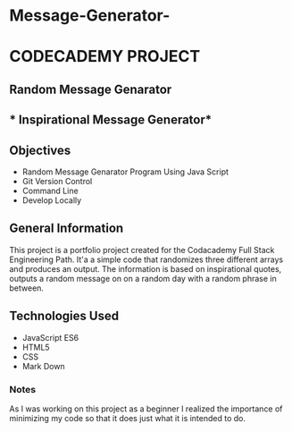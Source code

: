 # Message-Generator-

# **CODECADEMY PROJECT** 

## Random Message Genarator 

## * Inspirational Message Generator*

## Objectives 

- Random Message Genarator Program Using Java Script 
- Git Version Control 
- Command Line 
- Develop Locally 

## General Information 
This project is a portfolio project created for the Codacademy Full Stack Engineering Path. It'a a simple code that randomizes three different arrays and produces an output. The information is based on inspirational quotes, outputs a random message on on a random day with a random phrase in between. 

## Technologies Used 
- JavaScript ES6 
- HTML5
- CSS 
- Mark Down 

### Notes
As I was working on this project as a beginner I realized the importance of 
minimizing my code so that it does just what it is intended to do. 







